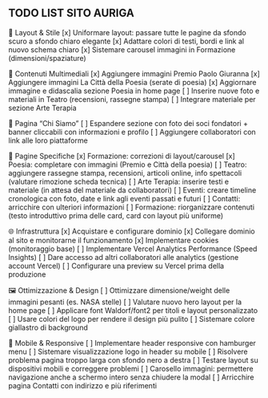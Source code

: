 TODO LIST SITO AURIGA
----------------------

🎨 Layout & Stile
[x] Uniformare layout: passare tutte le pagine da sfondo scuro a sfondo chiaro elegante
[x] Adattare colori di testi, bordi e link al nuovo schema chiaro
[x] Sistemare carousel immagini in Formazione (dimensioni/spaziature)

📸 Contenuti Multimediali
[x] Aggiungere immagini Premio Paolo Giuranna
[x] Aggiungere immagini La Città della Poesia (serate di poesia)
[x] Aggiornare immagine e didascalia sezione Poesia in home page
[ ] Inserire nuove foto e materiali in Teatro (recensioni, rassegne stampa)
[ ] Integrare materiale per sezione Arte Terapia

👥 Pagina “Chi Siamo”
[ ] Espandere sezione con foto dei soci fondatori + banner cliccabili con informazioni e profilo
[ ] Aggiungere collaboratori con link alle loro piattaforme

📑 Pagine Specifiche
[x] Formazione: correzioni di layout/carousel
[x] Poesia: completare con immagini (Premio e Città della poesia)
[ ] Teatro: aggiungere rassegne stampa, recensioni, articoli online, info spettacoli (valutare rimozione scheda tecnica)
[ ] Arte Terapia: inserire testi e materiale (in attesa del materiale da collaboratori)
[ ] Eventi: creare timeline cronologica con foto, date e link agli eventi passati e futuri
[ ] Contatti: arricchire con ulteriori informazioni
[ ] Formazione: riorganizzare contenuti (testo introduttivo prima delle card, card con layout più uniforme)

🌐 Infrastruttura
[x] Acquistare e configurare dominio
[x] Collegare dominio al sito e monitorarne il funzionamento
[x] Implementare cookies (monitoraggio base)
[ ] Implementare Vercel Analytics Performance (Speed Insights)
[ ] Dare accesso ad altri collaboratori alle analytics (gestione account Vercel)
[ ] Configurare una preview su Vercel prima della produzione

🖼️ Ottimizzazione & Design
[ ] Ottimizzare dimensione/weight delle immagini pesanti (es. NASA stelle)
[ ] Valutare nuovo hero layout per la home page
[ ] Applicare font Waldorf/font2 per titoli e layout personalizzato
[ ] Usare colori del logo per rendere il design più pulito
[ ] Sistemare colore giallastro di background

📱 Mobile & Responsive
[ ] Implementare header responsive con hamburger menu
[ ] Sistemare visualizzazione logo in header su mobile
[ ] Risolvere problema pagina troppo larga con sfondo nero a destra
[ ] Testare layout su dispositivi mobili e correggere problemi
[ ] Carosello immagini: permettere navigazione anche a schermo intero senza chiudere la modal
[ ] Arricchire pagina Contatti con indirizzo e più riferimenti